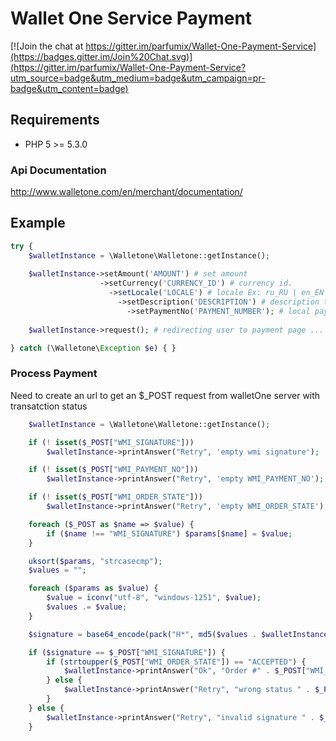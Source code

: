 Wallet One Service Payment
================

[![Join the chat at https://gitter.im/parfumix/Wallet-One-Payment-Service](https://badges.gitter.im/Join%20Chat.svg)](https://gitter.im/parfumix/Wallet-One-Payment-Service?utm_source=badge&utm_medium=badge&utm_campaign=pr-badge&utm_content=badge)

## Requirements

-   PHP 5 >= 5.3.0


### Api Documentation
http://www.walletone.com/en/merchant/documentation/

## Example
 
```php
try {
    $walletInstance = \Walletone\Walletone::getInstance();
    
    $walletInstance->setAmount('AMOUNT') # set amount 
                    ->setCurrency('CURRENCY_ID') # currency id. 
                      ->setLocale('LOCALE') # locale Ex: ru_RU | en_EN
                        ->setDescription('DESCRIPTION') # description to store in logs 
                          ->setPaymentNo('PAYMENT_NUMBER'); # local payment id 
    
    $walletInstance->request(); # redirecting user to payment page ...

} catch (\Walletone\Exception $e) { }
```


### Process Payment

Need to create an url to get an $_POST request from walletOne server with transatction status 
    
```php
    $walletInstance = \Walletone\Walletone::getInstance();

    if (! isset($_POST["WMI_SIGNATURE"]))
        $walletInstance->printAnswer("Retry", 'empty wmi signature');

    if (! isset($_POST["WMI_PAYMENT_NO"]))
        $walletInstance->printAnswer("Retry", 'empty WMI_PAYMENT_NO');

    if (! isset($_POST["WMI_ORDER_STATE"]))
        $walletInstance->printAnswer("Retry", 'empty WMI_ORDER_STATE');

    foreach ($_POST as $name => $value) {
        if ($name !== "WMI_SIGNATURE") $params[$name] = $value;
    }

    uksort($params, "strcasecmp");
    $values = "";

    foreach ($params as $value) {
        $value = iconv("utf-8", "windows-1251", $value);
        $values .= $value;
    }

    $signature = base64_encode(pack("H*", md5($values . $walletInstance->getMerchantKey())));

    if ($signature == $_POST["WMI_SIGNATURE"]) {
        if (strtoupper($_POST["WMI_ORDER_STATE"]) == "ACCEPTED") {
            $walletInstance->printAnswer("Ok", "Order #" . $_POST["WMI_PAYMENT_NO"] . " paid!");
        } else {
            $walletInstance->printAnswer("Retry", "wrong status " . $_POST["WMI_ORDER_STATE"]);
        }
    } else {
        $walletInstance->printAnswer("Retry", "invalid signature " . $_POST["WMI_SIGNATURE"]);
    }
```
